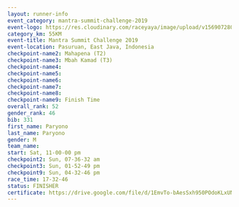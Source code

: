 ```yaml
---
layout: runner-info 
event_category: mantra-summit-challenge-2019 
event-logo: https://res.cloudinary.com/raceyaya/image/upload/v1569072809/logo/mantra-image_segrbx.jpg
category_km: 55KM 
event-title: Mantra Summit Challenge 2019 
event-location: Pasuruan, East Java, Indonesia 
checkpoint-name2: Mahapena (T2) 
checkpoint-name3: Mbah Kamad (T3) 
checkpoint-name4: 
checkpoint-name5: 
checkpoint-name6: 
checkpoint-name7: 
checkpoint-name8: 
checkpoint-name9: Finish Time
overall_rank: 52
gender_rank: 46
bib: 331
first_name: Paryono
last_name: Paryono
gender: M
team_name: 
start: Sat, 11-00-00 pm
checkpoint2: Sun, 07-36-32 am
checkpoint3: Sun, 01-52-49 pm
checkpoint9: Sun, 04-32-46 pm
race_time: 17-32-46
status: FINISHER
certificate: https://drive.google.com/file/d/1EmvTo-bAesSxh950POdoKLxUNvZ6-6NL/view?usp=sharing
---
```

